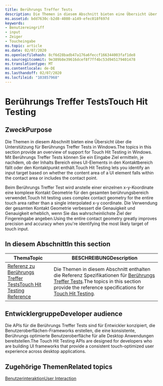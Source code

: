 ```yaml
---
title: Berührungs Treffer Tests
description: Die Themen in diesem Abschnitt bieten eine Übersicht über die Unterstützung für Berührungs Treffer Tests in Windows 8.
ms.assetid: bdd7630c-b2d8-4080-a149-efec018f697d
keywords:
- Benutzereingriff
- input
- Zeiger
- Toucheingabe
ms.topic: article
ms.date: 02/07/2020
ms.openlocfilehash: 8cf6d28badb47a176a6feccf166344003faf1de8
ms.sourcegitcommit: 9e389b8e39616dcef8f7ff4bc53d945179401478
ms.translationtype: MT
ms.contentlocale: de-DE
ms.lasthandoff: 02/07/2020
ms.locfileid: "103857968"
---
```

# <a name="touch-hit-testing"></a><span data-ttu-id="75917-107">Berührungs Treffer Tests</span><span class="sxs-lookup"><span data-stu-id="75917-107">Touch Hit Testing</span></span>

## <a name="purpose"></a><span data-ttu-id="75917-108">Zweck</span><span class="sxs-lookup"><span data-stu-id="75917-108">Purpose</span></span>

<span data-ttu-id="75917-109">Die Themen in diesem Abschnitt bieten eine Übersicht über die Unterstützung für Berührungs Treffer Tests in Windows.</span><span class="sxs-lookup"><span data-stu-id="75917-109">The topics in this section provide an overview of support for Touch Hit Testing in Windows.</span></span> <span data-ttu-id="75917-110">Mit Berührungs Treffer Tests können Sie ein Eingabe Ziel ermitteln, je nachdem, ob der Inhalts Bereich eines UI-Elements in den Kontaktbereich fällt oder den Kontaktpunkt enthält.</span><span class="sxs-lookup"><span data-stu-id="75917-110">Touch Hit Testing lets you identify an input target based on whether the content area of a UI element falls within the contact area or includes the contact point.</span></span>

<span data-ttu-id="75917-111">Beim Berührungs Treffer Test wird anstelle einer einzelnen x-y-Koordinate eine komplexe Kontakt Geometrie für den gesamten berührungsbereich verwendet.</span><span class="sxs-lookup"><span data-stu-id="75917-111">Touch hit testing uses complex contact geometry for the entire touch area rather than a single interpolated x-y coordinate.</span></span> <span data-ttu-id="75917-112">Die Verwendung der gesamten Kontakt Geometrie verbessert die Genauigkeit und Genauigkeit erheblich, wenn Sie das wahrscheinlichste Ziel der Fingereingabe angeben.</span><span class="sxs-lookup"><span data-stu-id="75917-112">Using the entire contact geometry greatly improves precision and accuracy when you're identifying the most likely target of touch input.</span></span>

## <a name="in-this-section"></a><span data-ttu-id="75917-113">In diesem Abschnitt</span><span class="sxs-lookup"><span data-stu-id="75917-113">In this section</span></span>

| <span data-ttu-id="75917-114">Thema</span><span class="sxs-lookup"><span data-stu-id="75917-114">Topic</span></span> | <span data-ttu-id="75917-115">BESCHREIBUNG</span><span class="sxs-lookup"><span data-stu-id="75917-115">Description</span></span> |
| --- | --- |
| [<span data-ttu-id="75917-116">Referenz zu Berührungs Treffer Tests</span><span class="sxs-lookup"><span data-stu-id="75917-116">Touch Hit Testing Reference</span></span>](touchhittest-reference.md)<br/> | <span data-ttu-id="75917-117">Die Themen in diesem Abschnitt enthalten die Referenz Spezifikationen für [Berührungs Treffer Tests](touch-hit-testing-portal.md).</span><span class="sxs-lookup"><span data-stu-id="75917-117">The topics in this section provide the reference specifications for [Touch Hit Testing](touch-hit-testing-portal.md).</span></span><br/> |

## <a name="developer-audience"></a><span data-ttu-id="75917-118">Entwicklergruppe</span><span class="sxs-lookup"><span data-stu-id="75917-118">Developer audience</span></span>

<span data-ttu-id="75917-119">Die APIs für die Berührungs Treffer Tests sind für Entwickler konzipiert, die Benutzeroberflächen-Frameworks erstellen, die eine konsistente, Berührungs optimierte Benutzeroberfläche für alle Desktop Anwendungen bereitstellen.</span><span class="sxs-lookup"><span data-stu-id="75917-119">The Touch Hit Testing APIs are designed for developers who are building UI frameworks that provide a consistent touch-optimized user experience across desktop applications.</span></span>

## <a name="related-topics"></a><span data-ttu-id="75917-120">Zugehörige Themen</span><span class="sxs-lookup"><span data-stu-id="75917-120">Related topics</span></span>

[<span data-ttu-id="75917-121">Benutzerinteraktion</span><span class="sxs-lookup"><span data-stu-id="75917-121">User Interaction</span></span>](../user-interaction.md)
